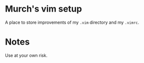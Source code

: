 # Murch's vim setup
A place to store improvements of my `.vim` directory and my `.vimrc`.

# Notes
Use at your own risk.
